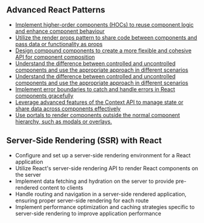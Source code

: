 ## Advanced React Patterns

- [Implement higher-order components (HOCs) to reuse component logic and enhance component behaviour](https://urvil-react-advance-project.vercel.app/advancedReactPatterns/hoc)
- [Utilize the render props pattern to share code between components and pass data or functionality as props](https://urvil-react-cource.vercel.app/advancedReactPatterns/renderProps)
- [Design compound components to create a more flexible and cohesive API for component composition](https://urvil-react-cource.vercel.app/advancedReactPatterns/compoundComponent)
- [Understand the difference between controlled and uncontrolled components and use the appropriate approach in different scenarios](https://urvil-react-cource.vercel.app/advancedReactPatterns/controlled)
- [Understand the difference between controlled and uncontrolled components and use the appropriate approach in different scenarios](https://urvil-react-cource.vercel.app/advancedReactPatterns/uncontrolled)
- [Implement error boundaries to catch and handle errors in React components gracefully](https://urvil-react-cource.vercel.app/advancedReactPatterns/errorBondry)
- [Leverage advanced features of the Context API to manage state or share data across components effectively](https://urvil-react-cource.vercel.app/login)
- [Use portals to render components outside the normal component hierarchy, such as modals or overlays.](https://urvil-react-cource.vercel.app/advancedReactPatterns/portals)


## Server-Side Rendering (SSR) with React

- Configure and set up a server-side rendering environment for a React application
- Utilize React's server-side rendering API to render React components on the server
- Implement data fetching and hydration on the server to provide pre-rendered content to clients
- Handle routing and navigation in a server-side rendered application, ensuring proper server-side rendering for each route
- Implement performance optimization and caching strategies specific to server-side rendering to improve application performance

